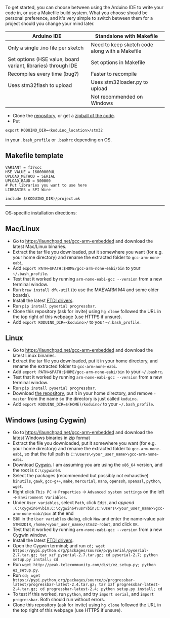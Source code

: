 
To get started, you can choose between using the Arduino IDE to write your code in, or use a Makefile build system. What you choose should be personal preference, and it's very simple to switch between them for a project should you change your mind later.

| Arduino IDE | Standalone with Makefile |
|---------------------------------------------------------------|------------------------------------------------|
| Only a single .ino file per sketch | Need to keep sketch code along with a Makefile |
| Set options (HSE value, board variant, libraries) through IDE | Set options in Makefile |
| Recompiles every time (bug?) | Faster to recompile |
| Uses stm32flash to upload | Uses stm32loader.py to upload |
|  | Not recommended on Windows |


* Clone the [repository](https://github.com/avikde/koduino), or get a [zipball of the code](http://github.com/avikde/koduino/zipball/master/).
* Put
~~~
export KODUINO_DIR=<koduino_location>/stm32
~~~
in your `.bash_profile` or `.bashrc` depending on OS.

## Makefile template

~~~{.sh}
VARIANT = f37xcc
HSE_VALUE = 16000000UL
UPLOAD_METHOD = SERIAL
UPLOAD_BAUD = 500000
# Put libraries you want to use here
LIBRARIES = SPI Wire

include $(KODUINO_DIR)/project.mk
~~~

---


OS-specific installation directions:

## Mac/Linux

* Go to https://launchpad.net/gcc-arm-embedded and download the latest Mac/Linux binaries.
* Extract the tar file you downloaded, put it somewhere you want (for e.g. your home directory) and rename the extracted folder to `gcc-arm-none-eabi`.
* Add `export PATH=$PATH:$HOME/gcc-arm-none-eabi/bin` to your `~/.bash_profile`.
* Test that it worked by running `arm-none-eabi-gcc --version` from a new terminal window.
* Run `brew install dfu-util` (to use the MAEVARM M4 and some older boards).
* Install the latest [FTDI drivers](http://www.ftdichip.com/Drivers/VCP.htm).
* Run `pip install pyserial progressbar`.
* Clone this repository (ask for invite) using `hg clone` followed the URL in the top right of this webpage (use HTTPS if unsure).
* Add `export KODUINO_DIR=<koduino>/` to your `~/.bash_profile`.

## Linux

* Go to https://launchpad.net/gcc-arm-embedded and download the latest Linux binaries.
* Extract the tar file you downloaded, put it in your home directory, and rename the extracted folder to `gcc-arm-none-eabi`.
* Add `export PATH=$PATH:$HOME/gcc-arm-none-eabi/bin` to your `~/.bashrc`.
* Test that it worked by running `arm-none-eabi-gcc --version` from a new terminal window.
* Run `pip install pyserial progressbar`.
* Download [the repository](https://github.com/avikde/koduino), put it in your home directory, and remove `-master` from the name so the directory is just called `koduino`.
* Add `export KODUINO_DIR=$(HOME)/koduino/` to your `~/.bash_profile`.

## Windows (using Cygwin)

* Go to https://launchpad.net/gcc-arm-embedded and download the latest Windows binaries in zip format
* Extract the file you downloaded, put it somewhere you want (for e.g. your home directory) and rename the extracted folder to `gcc-arm-none-eabi`, so that the full path is `C:\Users\<your_user_name>\gcc-arm-none-eabi`.
* Download [Cygwin](https://www.cygwin.com/install.html). I am assuming you are using the `x86_64` version, and the root is `C:\cygwin64`.
* Select the packages (recommended but possibly not exhaustive) `binutils`, `gawk`, `gcc-g++`, `make`, `mercurial`, `nano`, `openssh`, `openssl`, `python`, `wget`.
* Right click `This PC` -> `Properties` -> `Advanced system settings` on the left -> `Environment Variables`.
* Under `User variables`, select `Path`, click `Edit`, and *append* `;C:\cygwin64\bin;C:\cygwin64\usr\bin;C:\Users\<your_user_name>\gcc-arm-none-eabi\bin` at the end
* Still in the `User variables` dialog, click `New` and enter the name-value pair `STM32DIR`, `/home/<your_user_name>/stm32-robot`, and click `OK`.
* Test that it worked by running `arm-none-eabi-gcc --version` from a new Cygwin window.
* Install the latest [FTDI drivers](http://www.ftdichip.com/Drivers/VCP.htm).
* Open the Cygwin terminal; and run `cd; wget https://pypi.python.org/packages/source/p/pyserial/pyserial-2.7.tar.gz; tar xzf pyserial-2.7.tar.gz; cd pyserial-2.7; python setup.py install; cd`
* Run `wget http://peak.telecommunity.com/dist/ez_setup.py; python ez_setup.py`.
* Run `cd; wget https://pypi.python.org/packages/source/p/progressbar-latest/progressbar-latest-2.4.tar.gz; tar xzf progressbar-latest-2.4.tar.gz; cd progressbar-latest-2.4; python setup.py install; cd`
* To test if this worked, run `python`, and try `import serial`, and `import progressbar`. Both should run without errors.
* Clone this repository (ask for invite) using `hg clone` followed the URL in the top right of this webpage (use HTTPS if unsure).

